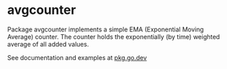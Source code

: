 # avgcounter

Package avgcounter implements a simple EMA (Exponential Moving Average) counter.
The counter holds the exponentially (by time) weighted average of all added
values.


See documentation and examples at [pkg.go.dev](https://pkg.go.dev/github.com/davidmz/mustbe)